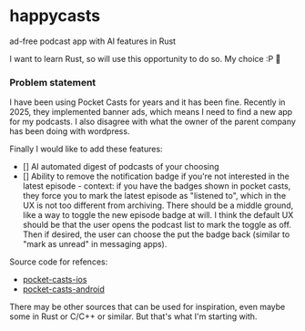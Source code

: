 # happycasts
ad-free podcast app with AI features in Rust

I want to learn Rust, so will use this opportunity to do so. My choice :P 🦀

### Problem statement

I have been using Pocket Casts for years and it has been fine. Recently in 2025, they implemented banner ads, which means
I need to find a new app for my podcasts. I also disagree with what the owner of the parent company has been doing with
wordpress. 

Finally I would like to add these features:

- [] AI automated digest of podcasts of your choosing
- [] Ability to remove the notification badge if you're not interested in the latest episode
      - context: if you have the badges shown in pocket casts, they force you to mark the latest episode as "listened to",
        which in the UX is not too different from archiving. There should be a middle ground, like a way to toggle the new
        episode badge at will. I think the default UX should be that the user opens the podcast list to mark the toggle as
        off. Then if desired, the user can choose the put the badge back (similar to "mark as unread" in messaging apps).
     
Source code for refences:

- [pocket-casts-ios](https://github.com/Automattic/pocket-casts-ios)
- [pocket-casts-android]([https://github.com/Automattic/pocket-casts-ios](https://github.com/Automattic/pocket-casts-android))

There may be other sources that can be used for inspiration, even maybe some in Rust or C/C++ or similar. But that's what I'm starting with.
